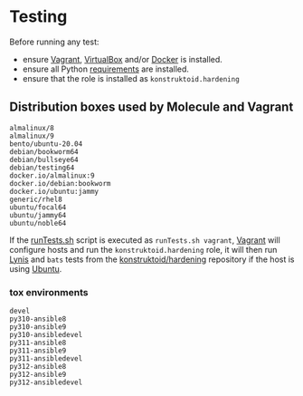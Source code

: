 # Testing

Before running any test:
- ensure [Vagrant](https://www.vagrantup.com/),
  [VirtualBox](https://www.virtualbox.org/) and/or
  [Docker](https://www.docker.com/) is installed.
- ensure all Python [requirements](./requirements-dev.txt) are installed.
- ensure that the role is installed as `konstruktoid.hardening`

## Distribution boxes used by Molecule and Vagrant

```console
almalinux/8
almalinux/9
bento/ubuntu-20.04
debian/bookworm64
debian/bullseye64
debian/testing64
docker.io/almalinux:9
docker.io/debian:bookworm
docker.io/ubuntu:jammy
generic/rhel8
ubuntu/focal64
ubuntu/jammy64
ubuntu/noble64
```

If the [runTests.sh](runTests.sh) script is executed as `runTests.sh vagrant`,
[Vagrant](https://www.vagrantup.com/ "Vagrant") will configure hosts and run the
`konstruktoid.hardening` role, it will then run
[Lynis](https://github.com/CISOfy/lynis/ "Lynis") and `bats` tests from the
[konstruktoid/hardening](https://github.com/konstruktoid/hardening "konstruktoid/hardening")
repository if the host is using [Ubuntu](https://ubuntu.com/ "Ubuntu").

### tox environments

```console
devel
py310-ansible8
py310-ansible9
py310-ansibledevel
py311-ansible8
py311-ansible9
py311-ansibledevel
py312-ansible8
py312-ansible9
py312-ansibledevel
```

